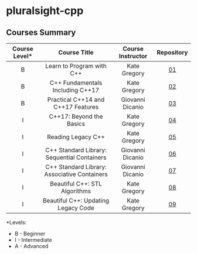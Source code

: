 # pluralsight-cpp

## Courses Summary

| Course Level* | Course Title | Course Instructor | Repository
|:---:|:---:|:---:|:---:|
| B | Learn to Program with C++ | Kate Gregory | [01](https://github.com/awpala/pluralsight-cpp/tree/main/01-learn-to-program-with-cpp) |
| B | C++ Fundamentals Including C++17 | Kate Gregory | [02](https://github.com/awpala/pluralsight-cpp/tree/main/02-cpp-fundamentals-including-cpp-17) |
| B | Practical C++14 and C++17 Features | Giovanni Dicanio | [03](https://github.com/awpala/pluralsight-cpp/tree/main/03-practical-cpp-14-and-cpp-17-features) |
| I | C++17: Beyond the Basics | Kate Gregory | [04](https://github.com/awpala/pluralsight-cpp/tree/main/04-cpp17-beyond-the-basics) |
| I | Reading Legacy C++ | Kate Gregory | [05](https://github.com/awpala/pluralsight-cpp/tree/main/05-reading-legacy-cpp) |
| I | C++ Standard Library: Sequential Containers | Giovanni Dicanio | [06](https://app.pluralsight.com/library/courses/cplusplus-sequential-containers) |
| I | C++ Standard Library: Associative Containers | Giovanni Dicanio | [07](https://github.com/awpala/pluralsight-cpp/tree/main/07-cpp-standard-library-associative-containers) |
| I | Beautiful C++: STL Algorithms | Kate Gregory | [08](https://app.pluralsight.com/library/courses/beautiful-cplusplus-stl-algorithms) |
| I | Beautiful C++: Updating Legacy Code | Kate Gregory | [09](https://github.com/awpala/pluralsight-cpp/tree/main/09-beautiful-cpp-updating-legacy-code) |

*Levels:
  * B - Beginner
  * I - Intermediate
  * A - Advanced
